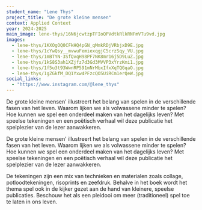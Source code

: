 ```yaml
---
student_name: "Lene Thys"
project_title: "De grote kleine mensen"
context: Applied Context
year: 2024-2025
main_image: lene-thys/16N6jcwtzpTFIoQPVdtkRlkRNFmVTu9vd.jpg
images:
  - lene-thys/1KXOgOQ0CFkHQ4pGN_qMmkRDjVRbjxD9E.jpg
  - lene-thys/1cYwQsy__mvwuFemiexqgjC5crzSqy_VU.jpg
  - lene-thys/1mBTYN-3SfQvqH98PF7NK8mr16j5D9LuZ.jpg
  - lene-thys/1kS8S3ah1XZjfz7d3Gd3MVVP3xYrzKmi1.jpg
  - lene-thys/1f5u3t93WwnRP591mNrMbxIfxXqTQGqaO.jpg
  - lene-thys/1gZGkfM_DQ1Yxw4PFzcQO5UiRCm1erQeW.jpg
social_links:
  - "https://www.instagram.com/@lene_thys"
---
```

De grote kleine mensen' illustreert het belang van spelen in de verschillende fasen van het leven. Waarom lijken we als volwassene minder te spelen? Hoe kunnen we spel een onderdeel maken van het dagelijks leven? Met speelse tekeningen en een poëtisch verhaal wil deze publicatie het spelplezier van de lezer aanwakkeren.

De grote kleine mensen' illustreert het belang van spelen in de verschillende fasen van het leven. Waarom lijken we als volwassene minder te spelen? Hoe kunnen we spel een onderdeel maken van het dagelijks leven? Met speelse tekeningen en een poëtisch verhaal wil deze publicatie het spelplezier van de lezer aanwakkeren. 

De tekeningen zijn een mix van technieken en materialen zoals collage, potloodtekeningen, risoprints en zeefdruk. Behalve in het boek wordt het thema spel ook in de kijker gezet aan de hand van kleinere, speelse publicaties. 
Beschouw het als een pleidooi om meer (traditioneel) spel toe te laten in ons leven.
